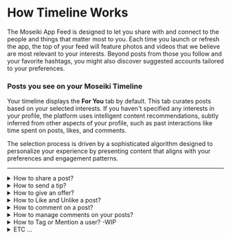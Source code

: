 # How Timeline Works

The Moseiki App Feed is designed to let you share with and connect to the people and things that matter most to you. Each time you launch or refresh the app, the top of your feed will feature photos and videos that we believe are most relevant to your interests. Beyond posts from those you follow and your favorite hashtags, you might also discover suggested accounts tailored to your preferences.

### Posts you see on your Moseiki Timeline

Your timeline displays the **For You** tab by default. This tab curates posts based on your selected interests. If you haven't specified any interests in your profile, the platform uses intelligent content recommendations, subtly inferred from other aspects of your profile, such as past interactions like time spent on posts, likes, and comments.

The selection process is driven by a sophisticated algorithm designed to personalize your experience by presenting content that aligns with your preferences and engagement patterns.

***

<details>

<summary>How to share a post?</summary>

Tap the **Share** button to open the “Share Post” bottom sheet.

**Choose Your Sharing Option:**

* **Save:** Save the post to your 'Saved Posts' to view later.
* **Send Message:** Send the post as a private message to a connected user on Moseiki App.
* **Copy Link:** Copy the link to the post to your clipboard for pasting elsewhere.
* **Share Via:** Use your device's native sharing options to share the post outside the app.
* **Moseiki Sharing Options:**
  * **Add To My Story:** Start a draft on the Create Story Page with the selected post.
  * **Instagram Stories:** Share directly to your Instagram Stories.
  * **Snapchat Camera:** Open Snapchat and ready the post for sharing.
  * **Discord:** Share via Discord.
  * **Telegram:** Send it through Telegram.
  * **Messages:** Use your phone’s messaging app.
  * **Whatsapp:** Share on Whatsapp.
  * **Messenger:** Use Facebook Messenger.
  * **Gmail:** Send the post as an email through Gmail.

Select the desired option and follow the prompts to share your post.

\


</details>

<details>

<summary>How to send a tip?</summary>

Only posts that are Non-NFT and from accounts with more than 500 followers and a minted handle are eligible for tips.

To send a tip:

* Click the <mark style="color:purple;">**Send a Tips**</mark> button.
* Choose a predefined tip value.
* Enter your text and comment under the post by clicking reply.
* Click <mark style="color:purple;">**Buy and Send**</mark> to complete the process.

</details>

<details>

<summary>How to give an offer?</summary>

To give an offer on a post to gain ownership, start by clicking the <mark style="color:purple;">**Give Offer**</mark> button.&#x20;

Select the type of offer you want to make:

* **Text:** Give an offer for only the text of the post.
* **Text & Gallery:** Give an offer for both the text and the gallery of a post.
* **Gallery:** Give an offer for only the gallery of the post.

Click **Next**. If you've selected **Gallery**, decide whether to select specific images or the whole collection, then click **Next** again.

Enter your offer amount and choose your payment method:

* **Moseiki Wallet**
* **Debit/Credit Card**
* **Paypal**
* **Apple Pay**
* **Google Pay**

Finally, click <mark style="color:purple;">**Submit**</mark> to complete the process.

</details>

<details>

<summary>How to Like and Unlike a post?</summary>

To like a post, simply click the <mark style="color:purple;">**Like**</mark> button. This action will register your appreciation for the content, and the like will be visible to the original poster. Click <mark style="color:purple;">**Like**</mark> again to unlike the post.

</details>

<details>

<summary>How to comment on a post?</summary>

Click the <mark style="color:purple;">**Comment**</mark> button to see the Comments bottom sheet.

* Scroll to see other users' comments.
* To interact with comments:
  * Click <mark style="color:purple;">**Like**</mark> to appreciate a comment.
  * Click <mark style="color:purple;">**Reply**</mark> to respond to a comment.
  * Click <mark style="color:purple;">**Delete**</mark> to remove your comment if needed.
* To add your comment, type your text, GIF, or stickers.
* Press <mark style="color:purple;">**Reply**</mark> to post your comment.

Close the commenting by swiping down the bottom sheet.

</details>

<details>

<summary>How to manage comments on your posts?</summary>

Click the <mark style="color:purple;">**Comment**</mark> button to open the Comments bottom sheet where all user comments are visible.

* Scroll through the comments using the infinity scroll.
* You can interact with comments in the following ways:
  * Click <mark style="color:purple;">**Like**</mark> to show your appreciation for any comment.
  * Click <mark style="color:purple;">**Reply**</mark> to respond to a comment.
  * Click <mark style="color:purple;">**Report**</mark> to flag inappropriate comments on the Report Page.
  * Click <mark style="color:purple;">**Delete**</mark> to remove any user’s comment or your own.

To add your response, type your text, add a GIF, or include stickers, then click <mark style="color:purple;">**Reply**</mark> to post it.

When done, swipe the bottom sheet down to close it.

</details>

<details>

<summary>How to Tag or Mention a user? -WIP</summary>



</details>

<details>

<summary>ETC ...</summary>



</details>
